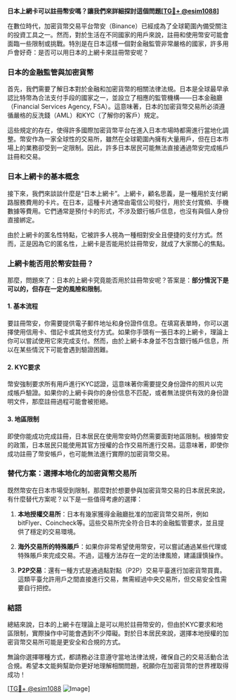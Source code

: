 **日本上網卡可以註冊幣安嗎？讓我們來詳細探討這個問題[[TG💪+ @esim1088](https://t.me/s/esim1088)]**

在數位時代，加密貨幣交易平台幣安（Binance）已經成為了全球範圍內備受關注的投資工具之一。然而，對於生活在不同國家的用戶來說，註冊和使用幣安可能會面臨一些限制或挑戰。特別是在日本這樣一個對金融監管非常嚴格的國家，許多用戶會好奇：是否可以用日本的上網卡來註冊幣安呢？

### 日本的金融監管與加密貨幣

首先，我們需要了解日本對於金融和加密貨幣的相關法律法規。日本是全球最早承認比特幣為合法支付手段的國家之一，並設立了相應的監管機構——日本金融廳（Financial Services Agency, FSA）。這意味著，日本的加密貨幣交易所必須遵循嚴格的反洗錢（AML）和KYC（了解你的客戶）規定。

這些規定的存在，使得許多國際加密貨幣平台在進入日本市場時都需進行當地化調整。幣安作為一家全球性的交易所，雖然在全球範圍內擁有大量用戶，但在日本市場上的業務卻受到一定限制。因此，許多日本居民可能無法直接通過幣安完成帳戶註冊和交易。

### 日本上網卡的基本概念

接下來，我們來談談什麼是“日本上網卡”。上網卡，顧名思義，是一種用於支付網路服務費用的卡片。在日本，這種卡片通常由電信公司發行，用於支付寬頻、手機數據等費用。它們通常是預付卡的形式，不涉及銀行帳戶信息，也沒有與個人身份直接綁定。

由於上網卡的匿名性特點，它被許多人視為一種相對安全且便捷的支付方式。然而，正是因為它的匿名性，上網卡是否能用於註冊幣安，就成了大家關心的焦點。

### 上網卡能否用於幣安註冊？

那麼，問題來了：日本的上網卡究竟能否用於註冊幣安呢？答案是：**部分情況下是可以的，但存在一定的風險和限制**。

#### 1. **基本流程**
要註冊幣安，你需要提供電子郵件地址和身份證件信息。在填寫表單時，你可以選擇使用信用卡、借記卡或其他支付方式。如果你手頭有一張日本的上網卡，理論上你可以嘗試使用它來完成支付。然而，由於上網卡本身並不包含銀行帳戶信息，所以在某些情況下可能會遇到驗證困難。

#### 2. **KYC要求**
幣安強制要求所有用戶進行KYC認證，這意味著你需要提交身份證件的照片以完成帳戶驗證。如果你的上網卡與你的身份信息不匹配，或者無法提供有效的身份證明文件，那麼註冊過程可能會被拒絕。

#### 3. **地區限制**
即使你能成功完成註冊，日本居民在使用幣安時仍然需要面對地區限制。根據幣安的政策，日本居民只能使用其官方授權的合作交易所進行交易。這意味著，即使你成功註冊了幣安帳戶，也可能無法進行實際的加密貨幣交易。

### 替代方案：選擇本地化的加密貨幣交易所

既然幣安在日本市場受到限制，那麼對於想要參與加密貨幣交易的日本居民來說，有什麼替代方案呢？以下是一些值得考慮的選擇：

1. **本地授權交易所**：日本有幾家獲得金融廳批准的加密貨幣交易所，例如bitFlyer、Coincheck等。這些交易所完全符合日本的金融監管要求，並且提供了穩定的交易環境。
   
2. **海外交易所的特殊賬戶**：如果你非常希望使用幣安，可以嘗試通過某些代理或特殊賬戶來完成交易。不過，這種方法存在一定的法律風險，建議謹慎操作。

3. **P2P交易**：還有一種方式是通過點對點（P2P）交易平臺進行加密貨幣買賣。這類平臺允許用戶之間直接進行交易，無需經過中央交易所，但交易安全性需要自行把控。

### 結語

總結來說，日本的上網卡在理論上是可以用於註冊幣安的，但由於KYC要求和地區限制，實際操作中可能會遇到不少障礙。對於日本居民來說，選擇本地授權的加密貨幣交易所可能是更安全和合規的方式。

無論你選擇哪種方式，都請務必注意遵守當地法律法規，確保自己的交易活動合法合規。希望本文能夠幫助你更好地理解相關問題，祝願你在加密貨幣的世界裡取得成功！

[[TG💪+ @esim1088](https://t.me/s/esim1088) ![Image](https://i.postimg.cc/4NQfJmqS/Snipaste-2025-05-13-00-14-12.png)]